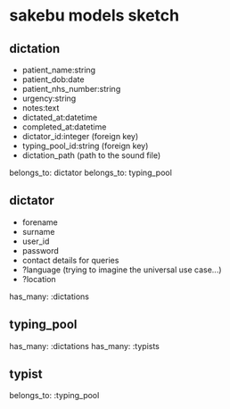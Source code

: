 sakebu models sketch
====================


dictation
---------
* patient_name:string
* patient_dob:date
* patient_nhs_number:string
* urgency:string
* notes:text
* dictated_at:datetime
* completed_at:datetime
* dictator_id:integer (foreign key)
* typing_pool_id:string (foreign key)
* dictation_path (path to the sound file)

belongs_to: dictator
belongs_to: typing_pool


dictator
--------
* forename
* surname
* user_id
* password
* contact details for queries
* ?language (trying to imagine the universal use case...)
* ?location

has_many: :dictations


typing_pool
-----------

has_many: :dictations
has_many: :typists


typist
------

belongs_to: :typing_pool
